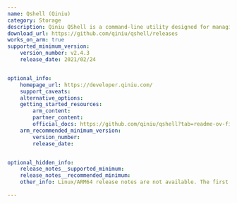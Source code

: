 ```yaml
---
name: Qshell (Qiniu)
category: Storage
description: Qiniu QShell is a command-line utility designed for managing files and resources stored on Qiniu Cloud Storage directly through a computer's terminal.
download_url: https://github.com/qiniu/qshell/releases
works_on_arm: true
supported_minimum_version:
    version_number: v2.4.3 
    release_date: 2021/02/24


optional_info:
    homepage_url: https://developer.qiniu.com/
    support_caveats:
    alternative_options:
    getting_started_resources:
        arm_content:
        partner_content:
        official_docs: https://github.com/qiniu/qshell?tab=readme-ov-file#%E5%AE%89%E8%A3%85
    arm_recommended_minimum_version:
        version_number:
        release_date:


optional_hidden_info:
    release_notes__supported_minimum:
    release_notes__recommended_minimum:
    other_info: Linux/ARM64 release notes are not available. The first Linux/ARM64 tar is available in version v[2.4.3](https://github.com/qiniu/qshell/releases/tag/v2.4.3).
  
---
```

